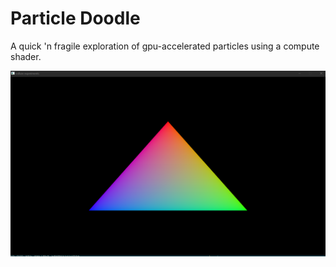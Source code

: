 # Particle Doodle

A quick 'n fragile exploration of gpu-accelerated particles using a compute shader.

![screenshot](./Screenshot.png)

